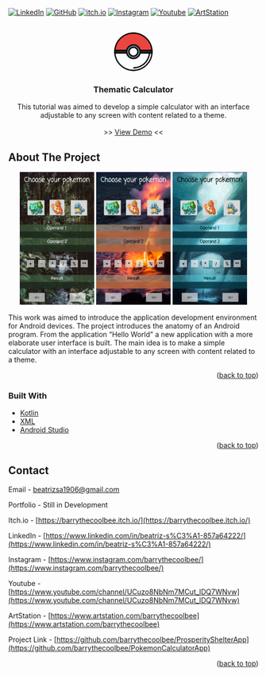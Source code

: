 <div id="top"></div>

[![LinkedIn][linkedin-shield]][linkedin-url]
[![GitHub][github-shield]][github-url]
[![itch.io][itch-shield]][itch-url]
[![Instagram][instagram-shield]][instagram-url]
[![Youtube][youtube-shield]][youtube-url]
[![ArtStation][artstation-shield]][artstation-url]

<!-- PROJECT LOGO -->
<br />
<div align="center">
  <a href="https://github.com/barrythecoolbee/PokemonCalculatorApp">
    <img src="app/src/main/res/drawable/pokeball.png" alt="Logo" width="80" height="80">
  </a>

<h3 align="center">Thematic Calculator</h3>

  <p align="center">
    This tutorial was aimed to develop a simple calculator with an interface adjustable to any screen with content related to a theme.
    <br />
    <br />
    >>
    <a href="https://github.com/github_username/repo_name/youtubevideo">View Demo</a>
    <<
  </p>
</div>




<!-- ABOUT THE PROJECT -->
## About The Project

<p align="center">
<img src="app/src/main/res/drawable/bulbasaur.png" alt="Logo" width="150" height="267">
<img src="app/src/main/res/drawable/charmander.png" alt="Logo" width="150" height="267">
<img src="app/src/main/res/drawable/squirtle.png" alt="Logo" width="150" height="267">
</p>

This work was aimed to introduce the application development environment for Android devices. The project introduces the anatomy of an Android program. From the application
“Hello World” a new application with a more elaborate user interface is built. The main idea is to make a simple calculator with an interface adjustable to any screen with content
related to a theme.

<p align="right">(<a href="#top">back to top</a>)</p>



### Built With

* [Kotlin](https://kotlinlang.org/)
* [XML](https://developer.mozilla.org/en-US/docs/Web/XML/XML_introduction)
* [Android Studio](https://developer.android.com/studio)

<p align="right">(<a href="#top">back to top</a>)</p>


<!-- CONTACT -->
## Contact

Email - beatrizsa1906@gmail.com

Portfolio - Still in Development

Itch.io - [https://barrythecoolbee.itch.io/](https://barrythecoolbee.itch.io/)

LinkedIn - [https://www.linkedin.com/in/beatriz-s%C3%A1-857a64222/](https://www.linkedin.com/in/beatriz-s%C3%A1-857a64222/)

Instagram - [https://www.instagram.com/barrythecoolbee/](https://www.instagram.com/barrythecoolbee/)

Youtube - [https://www.youtube.com/channel/UCuzo8NbNm7MCut_lDQ7WNvw](https://www.youtube.com/channel/UCuzo8NbNm7MCut_lDQ7WNvw)

ArtStation - [https://www.artstation.com/barrythecoolbee](https://www.artstation.com/barrythecoolbee)

Project Link - [https://github.com/barrythecoolbee/ProsperityShelterApp](https://github.com/barrythecoolbee/PokemonCalculatorApp)

<p align="right">(<a href="#top">back to top</a>)</p>


[linkedin-shield]: https://img.shields.io/badge/-LinkedIn-black.svg?style=for-the-badge&logo=linkedin&colorB=555
[linkedin-url]: https://www.linkedin.com/in/beatriz-s%C3%A1-857a64222/
[github-shield]: https://img.shields.io/badge/-GitHub-black.svg?style=for-the-badge&logo=github&colorB=555
[github-url]: https://github.com/barrythecoolbee
[itch-shield]: https://img.shields.io/badge/-itch.io-black.svg?style=for-the-badge&logo=itch.io&colorB=555
[itch-url]: https://barrythecoolbee.itch.io/
[instagram-shield]: https://img.shields.io/badge/-Instagram-black.svg?style=for-the-badge&logo=instagram&colorB=555
[instagram-url]: https://www.instagram.com/barrythecoolbee/
[youtube-shield]: https://img.shields.io/badge/-Youtube-black.svg?style=for-the-badge&logo=youtube&colorB=555
[youtube-url]: https://www.youtube.com/channel/UCuzo8NbNm7MCut_lDQ7WNvw
[artstation-shield]: https://img.shields.io/badge/-ArtStation-black.svg?style=for-the-badge&logo=artstation&colorB=555
[artstation-url]: https://www.artstation.com/barrythecoolbee
